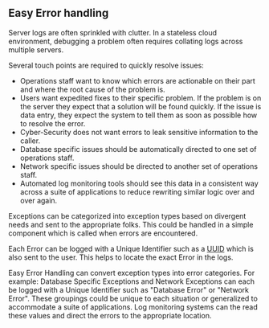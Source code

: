 ## Easy Error handling

Server logs are often sprinkled with clutter. In a stateless cloud environment, debugging
a problem often requires collating logs across multiple servers.

Several touch points are required to quickly resolve issues:
- Operations staff want to know which errors are actionable on their part and where the root cause of the
problem is. 
- Users want expedited fixes to their specific problem. If the problem is on the server they
expect that a solution will be found quickly. If the issue is data entry, they expect the system to tell them 
as soon as possible how to resolve the error.
- Cyber-Security does not want errors to leak sensitive information to the caller. 
- Database specific issues should be automatically directed to one set of operations staff.
- Network specific issues should be directed to another set of operations staff. 
- Automated log monitoring tools should see this data in a consistent way across a suite of applications to reduce rewriting similar logic over 
and over again.

Exceptions can be categorized into exception types based on divergent needs and sent to the appropriate
folks. This could be handled in a simple component which is called when errors are encountered.

Each Error can be logged with a Unique Identifier such as a [UUID](https://en.wikipedia.org/wiki/Universally_unique_identifier) 
which is also sent to the user.  This helps to locate the exact Error in the logs.

Easy Error Handling can convert exception types into error categories. For example:
Database Specific Exceptions and Network Exceptions can each be logged with a Unique Identifier
such as "Database Error" or "Network Error". These groupings could be unique to each situation
or generalized to accommodate a suite of applications. Log monitoring systems can
the read these values and direct the errors to the appropriate location.




